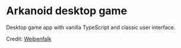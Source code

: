 # Arkanoid desktop game

Desktop game app with vanilla TypeScript and classic user interface.

Credit: [Weibenfalk](https://www.youtube.com/channel/UCnnnWy4UTYN258FfVGeXBbg)
